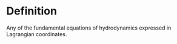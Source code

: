 # Definition

Any of the fundamental equations of hydrodynamics expressed in
Lagrangian coordinates.
